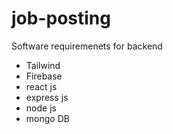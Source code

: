 # job-posting

Software requiremenets for backend
- Tailwind
- Firebase
- react js
- express js
- node js
- mongo DB
